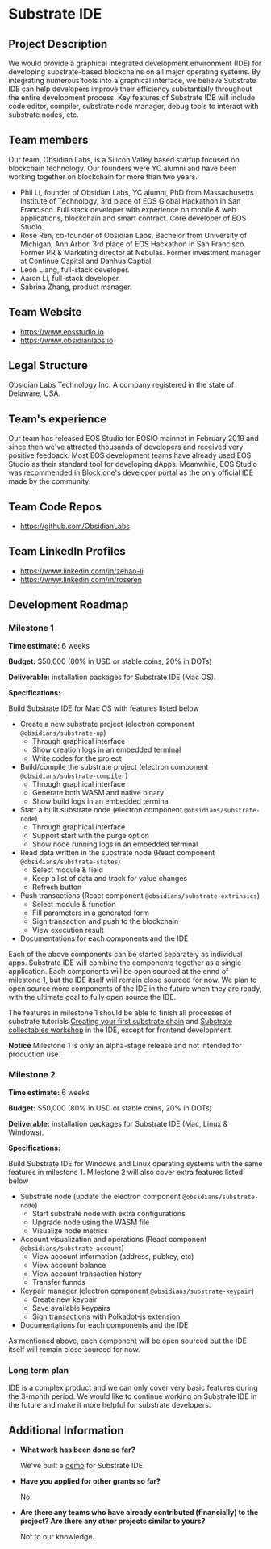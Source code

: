 # Substrate IDE

## Project Description

We would provide a graphical integrated development environment (IDE) for developing substrate-based blockchains on all major operating systems. By integrating numerous tools into a graphical interface, we believe Substrate IDE can help developers improve their efficiency substantially throughout the entire development process. Key features of Substrate IDE will include code editor, compiler, substrate node manager, debug tools to interact with substrate nodes, etc.

## Team members

Our team, Obsidian Labs, is a Silicon Valley based startup focused on blockchain technology. Our founders were YC alumni and have been working together on blockchain for more than two years.

* Phil Li, founder of Obsidian Labs, YC alumni, PhD from Massachusetts Institute of Technology, 3rd place of EOS Global Hackathon in San Francisco. Full stack developer with experience on mobile & web applications, blockchain and smart contract. Core developer of EOS Studio.
* Rose Ren, co-founder of Obsidian Labs, Bachelor from University of Michigan, Ann Arbor. 3rd place of EOS Hackathon in San Francisco. Former PR & Marketing director at Nebulas. Former investment manager at Continue Capital and Danhua Captial.
* Leon Liang, full-stack developer.
* Aaron Li, full-stack developer.
* Sabrina Zhang, product manager.

## Team Website	
* https://www.eosstudio.io
* https://www.obsidianlabs.io

## Legal Structure 
Obsidian Labs Technology Inc.
A company registered in the state of Delaware, USA.

## Team's experience

Our team has released EOS Studio for EOSIO mainnet in February 2019 and since then we've attracted thousands of developers and received very positive feedback. Most EOS development teams have already used EOS Studio as their standard tool for developing dApps. Meanwhile, EOS Studio was recommended in Block.one's developer portal as the only official IDE made by the community.

## Team Code Repos
* https://github.com/ObsidianLabs

## Team LinkedIn Profiles
* https://www.linkedin.com/in/zehao-li
* https://www.linkedin.com/in/roseren

## Development Roadmap

### Milestone 1

**Time estimate:** 6 weeks

**Budget:** $50,000 (80% in USD or stable coins, 20% in DOTs)

**Deliverable:** installation packages for Substrate IDE (Mac OS).

**Specifications:**

Build Substrate IDE for Mac OS with features listed below

- Create a new substrate project (electron component `@obsidians/substrate-up`)
  - Through graphical interface
  - Show creation logs in an embedded terminal
  - Write codes for the project
- Build/compile the substrate project (electron component `@obsidians/substrate-compiler`)
  - Through graphical interface
  - Generate both WASM and native binary
  - Show build logs in an embedded terminal
- Start a built substrate node (electron component `@obsidians/substrate-node`)
  - Through graphical interface
  - Support start with the purge option
  - Show node running logs in an embedded terminal
- Read data written in the substrate node (React component `@obsidians/substrate-states`)
  - Select module & field
  - Keep a list of data and track for value changes
  - Refresh button
- Push transactions (React component `@obsidians/substrate-extrinsics`)
  - Select module & function
  - Fill parameters in a generated form
  - Sign transaction and push to the blockchain
  - View execution result
- Documentations for each components and the IDE
 
Each of the above components can be started separately as individual apps.
Substrate IDE will combine the components together as a single application.
Each components will be open sourced at the ennd of milestone 1, but the IDE itself 
will remain close sourced for now. We plan to open source more components of the IDE 
in the future when they are ready, with the ultimate goal to fully open source the IDE.

The features in milestone 1 should be able to finish all processes of substrate tutorials 
[Creating your first substrate chain](https://substrate.dev/docs/en/next/tutorials/creating-your-first-substrate-chain/) 
and 
[Substrate collectables workshop](https://substrate.dev/substrate-collectables-workshop/#/)
in the IDE, except for frontend development.


**Notice** Milestone 1 is only an alpha-stage release and not intended for production use.

### Milestone 2

**Time estimate:** 6 weeks

**Budget:** $50,000 (80% in USD or stable coins, 20% in DOTs)

**Deliverable:** installation packages for Substrate IDE (Mac, Linux & Windows).

**Specifications:**

Build Substrate IDE for Windows and Linux operating systems with the same features in milestone 1. Milestone 2 will also cover extra features listed below

- Substrate node (update the electron component `@obsidians/substrate-node`)
  - Start substrate node with extra configurations
  - Upgrade node using the WASM file
  - Visualize node metrics
- Account visualization and operations (React component `@obsidians/substrate-account`)
  - View account information (address, pubkey, etc)
  - View account balance
  - View account transaction history
  - Transfer funnds
- Keypair manager (electron component `@obsidians/substrate-keypair`)
  - Create new keypair
  - Save available keypairs
  - Sign transactions with Polkadot-js extension
- Documentations for each components and the IDE

As mentioned above, each component will be open sourced but the IDE itself will remain close sourced for now.

### Long term plan

IDE is a complex product and we can only cover very basic features during the 3-month period.
We would like to continue working on Substrate IDE in the future and make it more helpful for substrate developers.

## Additional Information

* **What work has been done so far?**

  We've built a [demo](https://www.dropbox.com/s/tcnd6v7bylb13a7/Substrate%20IDE.mp4?dl=0) for Substrate IDE

* **Have you applied for other grants so far?**

  No.

* **Are there any teams who have already contributed (financially) to the project? Are there any other projects similar to yours?**

  Not to our knowledge.
